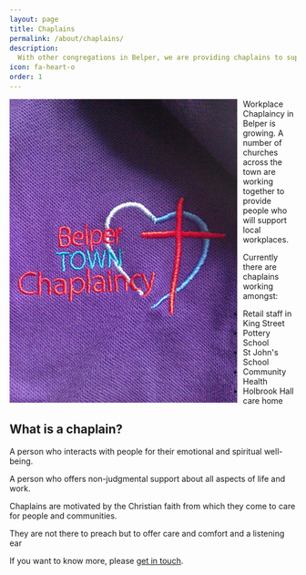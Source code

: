 ```yaml
---
layout: page
title: Chaplains
permalink: /about/chaplains/
description:
  With other congregations in Belper, we are providing chaplains to support local workplaces
icon: fa-heart-o
order: 1
---
```


<img src="/assets/img/Belper-polo-logo-400.jpg" style="float:left; margin: 0 10px 10px 0;" />

Workplace Chaplaincy in Belper is growing. A number of churches across the town are working together to provide people who will support local workplaces.

Currently there are chaplains working amongst:

- Retail staff in King Street
- Pottery School
- St John's School
- Community Health
- Holbrook Hall care home

<h2>What is a chaplain?</h2>

A person who interacts with people for their emotional and spiritual well-being.

A person who offers non-judgmental support about all aspects of life and work.

Chaplains are motivated by the Christian faith from which they come to care for people and communities.

They are not there to preach but to offer care and comfort and a listening ear

If you want to know more, please <a href="http://belpercommunitychurch.org/contact/">get in touch</a>.
